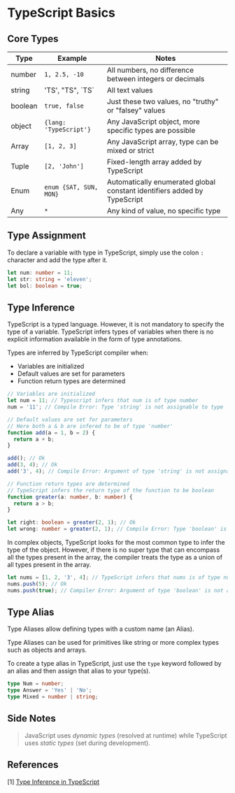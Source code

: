 # TypeScript Basics

## Core Types

| Type    | Example                | Notes                                                                    |
| ------- | ---------------------- | ------------------------------------------------------------------------ |
| number  | `1, 2.5, -10`          | All numbers, no difference between integers or decimals                  |
| string  | 'TS', "TS", \`TS\`     | All text values                                                          |
| boolean | `true, false`          | Just these two values, no "truthy" or "falsey" values                    |
| object  | `{lang: 'TypeScript'}` | Any JavaScript object, more specific types are possible                  |
| Array   | `[1, 2, 3]`            | Any JavaScript array, type can be mixed or strict                        |
| Tuple   | `[2, 'John']`          | Fixed-length array added by TypeScript                                   |
| Enum    | `enum {SAT, SUN, MON}` | Automatically enumerated global constant identifiers added by TypeScript |
| Any     | `*`                    | Any kind of value, no specific type                                      |

## Type Assignment

To declare a variable with type in TypeScript, simply use the colon `:` character and add the type after it.

```ts
let num: number = 11;
let str: string = 'eleven';
let bol: boolean = true;
```

## Type Inference

TypeScript is a typed language. However, it is not mandatory to specify the type of a variable. TypeScript infers types of variables when there is no explicit information available in the form of type annotations.

Types are inferred by TypeScript compiler when:

- Variables are initialized
- Default values are set for parameters
- Function return types are determined

```ts
// Variables are initialized
let num = 11; // Typescript infers that num is of type number
num = '11'; // Compile Error: Type 'string' is not assignable to type 'number'.

// Default values are set for parameters
// Here both a & b are infered to be of type 'number'
function add(a = 1, b = 2) {
  return a + b;
}

add(); // Ok
add(3, 4); // Ok
add('3', 4); // Compile Error: Argument of type 'string' is not assignable to parameter of type 'number'

// Function return types are determined
// TypeScript infers the return type of the function to be boolean
function greater(a: number, b: number) {
  return a > b;
}

let right: boolean = greater(2, 1); // Ok
let wrong: number = greater(2, 1); // Compile Error: Type 'boolean' is not assignable to type 'number'.
```

In complex objects, TypeScript looks for the most common type to infer the type of the object. However, if there is no super type that can encompass all the types present in the array, the compiler treats the type as a union of all types present in the array.

```ts
let nums = [1, 2, '3', 4]; // TypeScript infers that nums is of type number or string
nums.push(5); // Ok
nums.push(true); // Compiler Error: Argument of type 'boolean' is not assignable to parameter of type 'string | number'.
```

## Type Alias

Type Aliases allow defining types with a custom name (an Alias).

Type Aliases can be used for primitives like string or more complex types such as objects and arrays.

To create a type alias in TypeScript, just use the `type` keyword followed by an alias and then assign that alias to your type(s).

```ts
type Num = number;
type Answer = 'Yes' | 'No';
type Mixed = number | string;
```

## Side Notes

> JavaScript uses _dynamic types_ (resolved at runtime) while TypeScript uses _static types_ (set during development).

## References

[1] [Type Inference in TypeScript](https://www.tutorialsteacher.com/typescript/type-inference)
